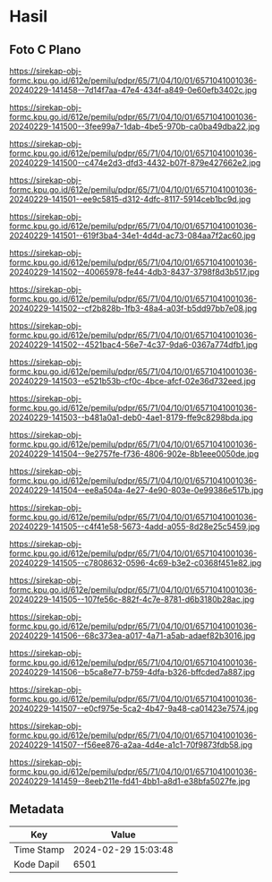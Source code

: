 # Hasil

## Foto C Plano

https://sirekap-obj-formc.kpu.go.id/612e/pemilu/pdpr/65/71/04/10/01/6571041001036-20240229-141458--7d14f7aa-47e4-434f-a849-0e60efb3402c.jpg

https://sirekap-obj-formc.kpu.go.id/612e/pemilu/pdpr/65/71/04/10/01/6571041001036-20240229-141500--3fee99a7-1dab-4be5-970b-ca0ba49dba22.jpg

https://sirekap-obj-formc.kpu.go.id/612e/pemilu/pdpr/65/71/04/10/01/6571041001036-20240229-141500--c474e2d3-dfd3-4432-b07f-879e427662e2.jpg

https://sirekap-obj-formc.kpu.go.id/612e/pemilu/pdpr/65/71/04/10/01/6571041001036-20240229-141501--ee9c5815-d312-4dfc-8117-5914ceb1bc9d.jpg

https://sirekap-obj-formc.kpu.go.id/612e/pemilu/pdpr/65/71/04/10/01/6571041001036-20240229-141501--619f3ba4-34e1-4d4d-ac73-084aa7f2ac60.jpg

https://sirekap-obj-formc.kpu.go.id/612e/pemilu/pdpr/65/71/04/10/01/6571041001036-20240229-141502--40065978-fe44-4db3-8437-3798f8d3b517.jpg

https://sirekap-obj-formc.kpu.go.id/612e/pemilu/pdpr/65/71/04/10/01/6571041001036-20240229-141502--cf2b828b-1fb3-48a4-a03f-b5dd97bb7e08.jpg

https://sirekap-obj-formc.kpu.go.id/612e/pemilu/pdpr/65/71/04/10/01/6571041001036-20240229-141502--4521bac4-56e7-4c37-9da6-0367a774dfb1.jpg

https://sirekap-obj-formc.kpu.go.id/612e/pemilu/pdpr/65/71/04/10/01/6571041001036-20240229-141503--e521b53b-cf0c-4bce-afcf-02e36d732eed.jpg

https://sirekap-obj-formc.kpu.go.id/612e/pemilu/pdpr/65/71/04/10/01/6571041001036-20240229-141503--b481a0a1-deb0-4ae1-8179-ffe9c8298bda.jpg

https://sirekap-obj-formc.kpu.go.id/612e/pemilu/pdpr/65/71/04/10/01/6571041001036-20240229-141504--9e2757fe-f736-4806-902e-8b1eee0050de.jpg

https://sirekap-obj-formc.kpu.go.id/612e/pemilu/pdpr/65/71/04/10/01/6571041001036-20240229-141504--ee8a504a-4e27-4e90-803e-0e99386e517b.jpg

https://sirekap-obj-formc.kpu.go.id/612e/pemilu/pdpr/65/71/04/10/01/6571041001036-20240229-141505--c4f41e58-5673-4add-a055-8d28e25c5459.jpg

https://sirekap-obj-formc.kpu.go.id/612e/pemilu/pdpr/65/71/04/10/01/6571041001036-20240229-141505--c7808632-0596-4c69-b3e2-c0368f451e82.jpg

https://sirekap-obj-formc.kpu.go.id/612e/pemilu/pdpr/65/71/04/10/01/6571041001036-20240229-141505--107fe56c-882f-4c7e-8781-d6b3180b28ac.jpg

https://sirekap-obj-formc.kpu.go.id/612e/pemilu/pdpr/65/71/04/10/01/6571041001036-20240229-141506--68c373ea-a017-4a71-a5ab-adaef82b3016.jpg

https://sirekap-obj-formc.kpu.go.id/612e/pemilu/pdpr/65/71/04/10/01/6571041001036-20240229-141506--b5ca8e77-b759-4dfa-b326-bffcded7a887.jpg

https://sirekap-obj-formc.kpu.go.id/612e/pemilu/pdpr/65/71/04/10/01/6571041001036-20240229-141507--e0cf975e-5ca2-4b47-9a48-ca01423e7574.jpg

https://sirekap-obj-formc.kpu.go.id/612e/pemilu/pdpr/65/71/04/10/01/6571041001036-20240229-141507--f56ee876-a2aa-4d4e-a1c1-70f9873fdb58.jpg

https://sirekap-obj-formc.kpu.go.id/612e/pemilu/pdpr/65/71/04/10/01/6571041001036-20240229-141459--8eeb211e-fd41-4bb1-a8d1-e38bfa5027fe.jpg


## Metadata

| Key        | Value               |
| ---------- | ------------------- |
| Time Stamp | 2024-02-29 15:03:48 |
| Kode Dapil | 6501                |




